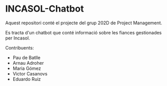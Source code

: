 # INCASOL-Chatbot
Aquest repositori conté el projecte del grup 202D de Project Management.

Es tracta d'un chatbot que conté informació sobre les fiances gestionades per Incasol. 

Contribuents:
- Pau de Batlle
- Arnau Adroher
- Maria Gómez
- Victor Casanovs
- Eduardo Ruiz
